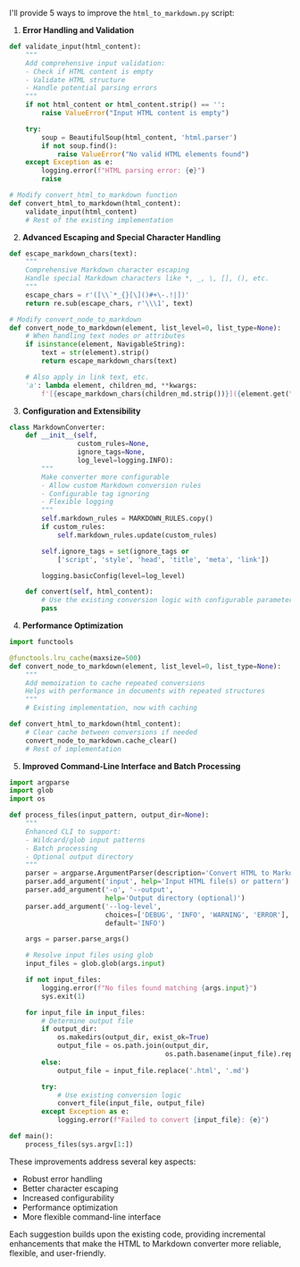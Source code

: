 I'll provide 5 ways to improve the `html_to_markdown.py` script:

1. **Error Handling and Validation**
```python
def validate_input(html_content):
    """
    Add comprehensive input validation:
    - Check if HTML content is empty
    - Validate HTML structure
    - Handle potential parsing errors
    """
    if not html_content or html_content.strip() == '':
        raise ValueError("Input HTML content is empty")

    try:
        soup = BeautifulSoup(html_content, 'html.parser')
        if not soup.find():
            raise ValueError("No valid HTML elements found")
    except Exception as e:
        logging.error(f"HTML parsing error: {e}")
        raise

# Modify convert_html_to_markdown function
def convert_html_to_markdown(html_content):
    validate_input(html_content)
    # Rest of the existing implementation
```

2. **Advanced Escaping and Special Character Handling**
```python
def escape_markdown_chars(text):
    """
    Comprehensive Markdown character escaping
    Handle special Markdown characters like *, _, \, [], (), etc.
    """
    escape_chars = r'([\\`*_{}[\]()#+\-.!|])'
    return re.sub(escape_chars, r'\\\1', text)

# Modify convert_node_to_markdown
def convert_node_to_markdown(element, list_level=0, list_type=None):
    # When handling text nodes or attributes
    if isinstance(element, NavigableString):
        text = str(element).strip()
        return escape_markdown_chars(text)

    # Also apply in link text, etc.
    'a': lambda element, children_md, **kwargs:
        f'[{escape_markdown_chars(children_md.strip())}]({element.get("href", "")})',
```

3. **Configuration and Extensibility**
```python
class MarkdownConverter:
    def __init__(self,
                 custom_rules=None,
                 ignore_tags=None,
                 log_level=logging.INFO):
        """
        Make converter more configurable
        - Allow custom Markdown conversion rules
        - Configurable tag ignoring
        - Flexible logging
        """
        self.markdown_rules = MARKDOWN_RULES.copy()
        if custom_rules:
            self.markdown_rules.update(custom_rules)

        self.ignore_tags = set(ignore_tags or
            ['script', 'style', 'head', 'title', 'meta', 'link'])

        logging.basicConfig(level=log_level)

    def convert(self, html_content):
        # Use the existing conversion logic with configurable parameters
        pass
```

4. **Performance Optimization**
```python
import functools

@functools.lru_cache(maxsize=500)
def convert_node_to_markdown(element, list_level=0, list_type=None):
    """
    Add memoization to cache repeated conversions
    Helps with performance in documents with repeated structures
    """
    # Existing implementation, now with caching

def convert_html_to_markdown(html_content):
    # Clear cache between conversions if needed
    convert_node_to_markdown.cache_clear()
    # Rest of implementation
```

5. **Improved Command-Line Interface and Batch Processing**
```python
import argparse
import glob
import os

def process_files(input_pattern, output_dir=None):
    """
    Enhanced CLI to support:
    - Wildcard/glob input patterns
    - Batch processing
    - Optional output directory
    """
    parser = argparse.ArgumentParser(description='Convert HTML to Markdown')
    parser.add_argument('input', help='Input HTML file(s) or pattern')
    parser.add_argument('-o', '--output',
                        help='Output directory (optional)')
    parser.add_argument('--log-level',
                        choices=['DEBUG', 'INFO', 'WARNING', 'ERROR'],
                        default='INFO')

    args = parser.parse_args()

    # Resolve input files using glob
    input_files = glob.glob(args.input)

    if not input_files:
        logging.error(f"No files found matching {args.input}")
        sys.exit(1)

    for input_file in input_files:
        # Determine output file
        if output_dir:
            os.makedirs(output_dir, exist_ok=True)
            output_file = os.path.join(output_dir,
                                       os.path.basename(input_file).replace('.html', '.md'))
        else:
            output_file = input_file.replace('.html', '.md')

        try:
            # Use existing conversion logic
            convert_file(input_file, output_file)
        except Exception as e:
            logging.error(f"Failed to convert {input_file}: {e}")

def main():
    process_files(sys.argv[1:])
```

These improvements address several key aspects:
- Robust error handling
- Better character escaping
- Increased configurability
- Performance optimization
- More flexible command-line interface

Each suggestion builds upon the existing code, providing incremental enhancements that make the HTML to Markdown converter more reliable, flexible, and user-friendly.


